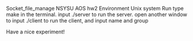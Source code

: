 Socket_file_manage
NSYSU AOS hw2
Environment
Unix system
Run
type make in the terminal.
input ./server to run the server.
open another window to input ./client to run the client, and input name and group

Have a nice experiment!
